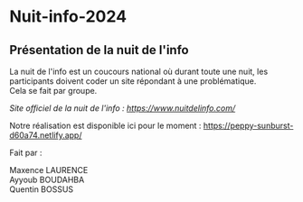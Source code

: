 # Nuit-info-2024 
## Présentation de la nuit de l'info 

La nuit de l'info est un coucours national où durant toute une nuit, les participants doivent coder un site répondant à une problématique.  
Cela se fait par groupe.  

_Site officiel de la nuit de l'info : https://www.nuitdelinfo.com/_ 

Notre réalisation est disponible ici pour le moment : https://peppy-sunburst-d60a74.netlify.app/  

Fait par : 

Maxence LAURENCE  
Ayyoub BOUDAHBA    
Quentin BOSSUS  
